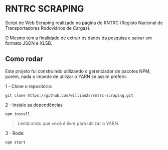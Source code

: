 # RNTRC SCRAPING

Script de Web Scraping realizado na página do RNTRC (Registo Nacional de Transportadores Rodoviários de Cargas).

O Mesmo tem a finalidade de extrair os dados da pesquisa e salvar em formato JSON e XLSB.

## Como rodar

Este projeto fui construindo utilizando o gerenciador de pacotes NPM, porém, nada o impede de utilizar o YARN se assim preferir.

1 - Clone o repositório:

```
git clone https://github.com/willian2s/rntrc-scraping.git
```

2 - Instale as dependências

```
npm install
```

> Lembrando que você é livre para utilizar o YARN.

3 - Rode:

```
npm start
```
